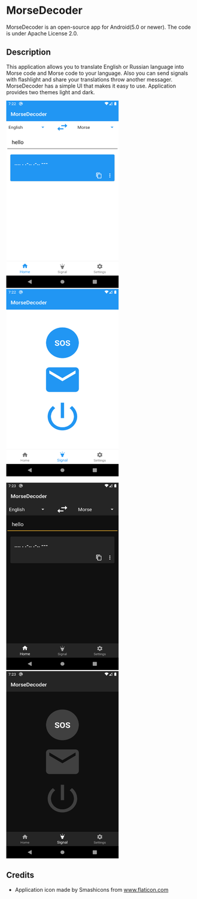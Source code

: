 # MorseDecoder
MorseDecoder is an open-source app for Android(5.0 or newer). The code is under Apache License 2.0.

## Description
This application allows you to translate English or Russian language into Morse code and Morse code to your language.
Also you can send signals with flashlight and share your translations throw another messager.
MorseDecoder has a simple UI that makes it easy to use. Application provides two themes light and dark.

<img src="screenshots/lightModeHome.png" height="500" width="300" />&nbsp;&nbsp;&nbsp;&nbsp;&nbsp;&nbsp;<img src="screenshots/lightModeSignal.png" height="500" width="300" />

<img src="screenshots/darkModeHome.png" height="500" width="300" />&nbsp;&nbsp;&nbsp;&nbsp;&nbsp;&nbsp;<img src="screenshots/darkModeSignal.png" height="500" width="300" />

## Credits

* Application icon made by Smashicons from www.flaticon.com

